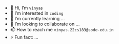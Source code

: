 - 👋 Hi, I’m ```vinyas```
- 👀 I’m interested in ```coding```
- 🌱 I’m currently learning ...
- 💞️ I’m looking to collaborate on ...
- 📫 How to reach me ```vinyas.22cs183@sode-edu.in```
- ⚡ Fun fact: ...

<!---
Vinyas24/Vinyas24 is a ✨ special ✨ repository because its `README.md` (this file) appears on your GitHub profile.
You can click the Preview link to take a look at your changes.
--->
